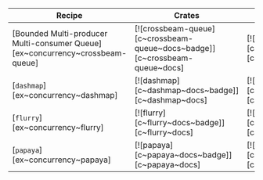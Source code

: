 | Recipe | Crates | Categories |
|---|---|---|
| [Bounded Multi-producer Multi-consumer Queue][ex~concurrency~crossbeam-queue] | [![crossbeam-queue][c~crossbeam-queue~docs~badge]][c~crossbeam-queue~docs] | [![cat~concurrency][cat~concurrency~badge]][cat~concurrency] |
| [`dashmap`][ex~concurrency~dashmap] | [![dashmap][c~dashmap~docs~badge]][c~dashmap~docs] | [![cat~concurrency][cat~concurrency~badge]][cat~concurrency] |
| [`flurry`][ex~concurrency~flurry] | [![flurry][c~flurry~docs~badge]][c~flurry~docs] | [![cat~concurrency][cat~concurrency~badge]][cat~concurrency] |
| [`papaya`][ex~concurrency~papaya] | [![papaya][c~papaya~docs~badge]][c~papaya~docs] | [![cat~concurrency][cat~concurrency~badge]][cat~concurrency] |
